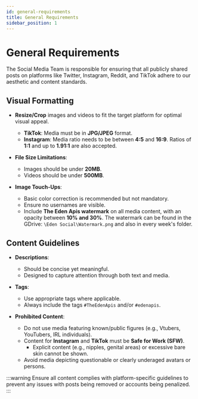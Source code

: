 ```yaml
---
id: general-requirements
title: General Requirements
sidebar_position: 1
---
```


# General Requirements

The Social Media Team is responsible for ensuring that all publicly shared posts on platforms like Twitter, Instagram, Reddit, and TikTok adhere to our aesthetic and content standards.

## Visual Formatting

- **Resize/Crop** images and videos to fit the target platform for optimal visual appeal.

  - **TikTok**: Media must be in **JPG/JPEG** format.
  - **Instagram**: Media ratio needs to be between **4:5** and **16:9**. Ratios of **1:1** and up to **1.91:1** are also accepted.

- **File Size Limitations**:

  - Images should be under **20MB**.
  - Videos should be under **500MB**.

- **Image Touch-Ups**:

  - Basic color correction is recommended but not mandatory.
  - Ensure no usernames are visible.
  - Include **The Eden Apis watermark** on all media content, with an opacity between **10% and 30%**. The watermark can be found in the GDrive: `\Eden Social\Watermark.png` and also in every week's folder.

## Content Guidelines

- **Descriptions**:

  - Should be concise yet meaningful.
  - Designed to capture attention through both text and media.

- **Tags**:

  - Use appropriate tags where applicable.
  - Always include the tags `#TheEdenApis` and/or `#edenapis`.

- **Prohibited Content**:

  - Do not use media featuring known/public figures (e.g., Vtubers, YouTubers, IRL individuals).
  - Content for **Instagram** and **TikTok** must be **Safe for Work (SFW)**.
    - Explicit content (e.g., nipples, genital areas) or excessive bare skin cannot be shown.
  - Avoid media depicting questionable or clearly underaged avatars or persons.

:::warning
Ensure all content complies with platform-specific guidelines to prevent any issues with posts being removed or accounts being penalized.
:::
